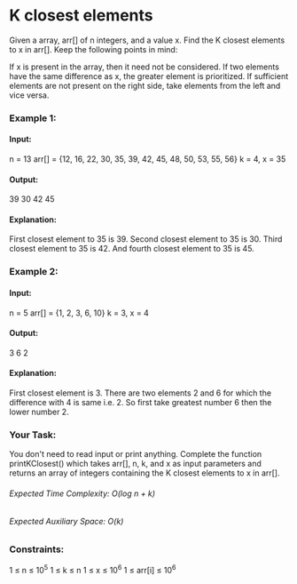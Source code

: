 # K closest elements
Given a array, arr[] of n integers, and a value x. Find the K closest elements to x in arr[].
Keep the following points in mind:

If x is present in the array, then it need not be considered.
If two elements have the same difference as x, the greater element is prioritized.
If sufficient elements are not present on the right side, take elements from the left and vice versa.
 
### Example 1:
#### Input:
n = 13
arr[] = {12, 16, 22, 30, 35, 39, 42, 
         45, 48, 50, 53, 55, 56}
k = 4, x = 35
#### Output: 
39 30 42 45
#### Explanation: 
First closest element to 35 is 39.
Second closest element to 35 is 30.
Third closest element to 35 is 42.
And fourth closest element to 35 is 45.

### Example 2:
#### Input:
n = 5
arr[] = {1, 2, 3, 6, 10}
k = 3, x = 4
#### Output:
3 6 2
#### Explanation: 
First closest element is 3.
There are two elements 2 and 6 for which 
the difference with 4 is same i.e. 2.
So first take greatest number 6 
then the lower number 2.

### Your Task:
You don't need to read input or print anything. Complete the function printKClosest() which takes arr[], n, k, and x as input parameters and returns an array of integers containing the K closest elements to x in arr[].

###### Expected Time Complexity: O(log n + k)
###### Expected Auxiliary Space: O(k)

### Constraints:
1 ≤ n ≤ $`10^5`$
1 ≤ k ≤ n
1 ≤ x ≤ $`10^6`$
1 ≤ arr[i] ≤ $`10^6`$


